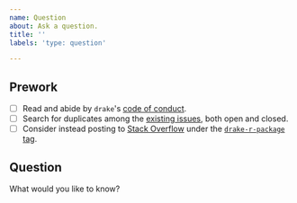 ```yaml
---
name: Question
about: Ask a question.
title: ''
labels: 'type: question'

---
```


## Prework

- [ ] Read and abide by `drake`'s [code of conduct](https://github.com/ropensci/drake/blob/master/CODE_OF_CONDUCT.md).
- [ ] Search for duplicates among the [existing issues](https://github.com/ropensci/drake/issues), both open and closed.
- [ ] Consider instead posting to [Stack Overflow](https://stackoverflow.com) under the [`drake-r-package` tag](https://stackoverflow.com/tags/drake-r-package).

## Question

What would you like to know?

